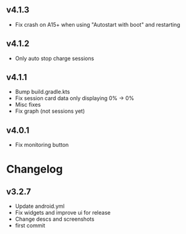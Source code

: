 ## v4.1.3

- Fix crash on A15+ when using "Autostart with boot" and restarting


## v4.1.2

- Only auto stop charge sessions


## v4.1.1

- Bump build.gradle.kts
- Fix session card data only displaying 0% -> 0%
- Misc fixes
- Fix graph (not sessions yet)


## v4.0.1

- Fix monitoring button


# Changelog

## v3.2.7

- Update android.yml
- Fix widgets and improve ui for release
- Change descs and screenshots
- first commit

